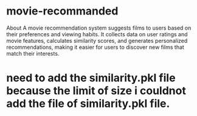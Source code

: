 # movie-recommanded
About A movie recommendation system suggests films to users based on their preferences and viewing habits. It collects data on user ratings and movie features, calculates similarity scores, and generates personalized recommendations, making it easier for users to discover new films that match their interests. 

# need to add the similarity.pkl file because the limit of size i couldnot add the file of similarity.pkl file.
